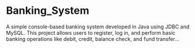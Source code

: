 # Banking_System
A simple console-based banking system developed in Java using JDBC and MySQL. This project allows users to register, log in, and perform basic banking operations like debit, credit, balance check, and fund transfer...
